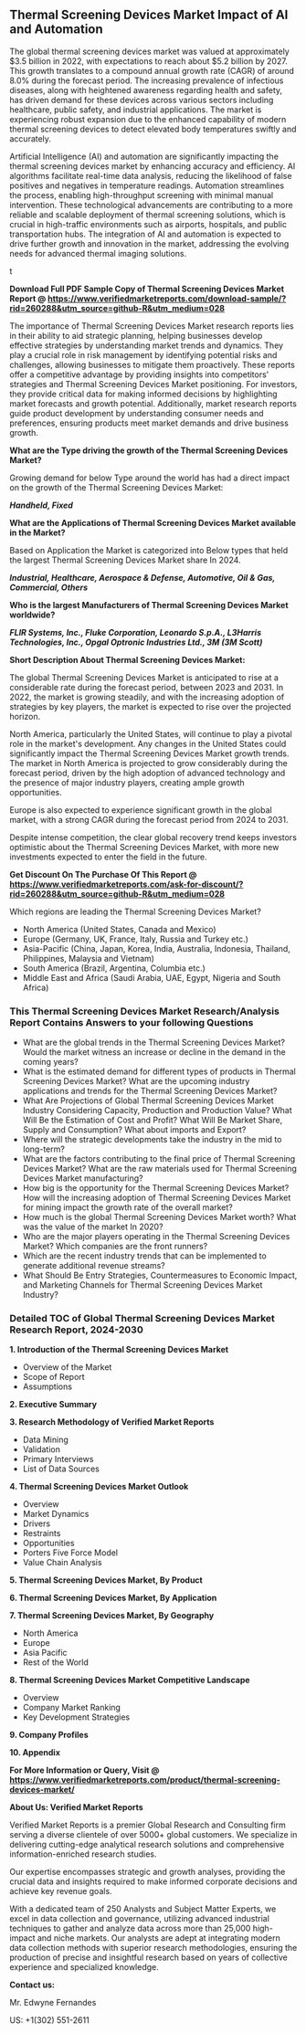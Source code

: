 <h2>Thermal Screening Devices Market Impact of AI and Automation</h2><p>The global thermal screening devices market was valued at approximately $3.5 billion in 2022, with expectations to reach about $5.2 billion by 2027. This growth translates to a compound annual growth rate (CAGR) of around 8.0% during the forecast period. The increasing prevalence of infectious diseases, along with heightened awareness regarding health and safety, has driven demand for these devices across various sectors including healthcare, public safety, and industrial applications. The market is experiencing robust expansion due to the enhanced capability of modern thermal screening devices to detect elevated body temperatures swiftly and accurately.</p><p>Artificial Intelligence (AI) and automation are significantly impacting the thermal screening devices market by enhancing accuracy and efficiency. AI algorithms facilitate real-time data analysis, reducing the likelihood of false positives and negatives in temperature readings. Automation streamlines the process, enabling high-throughput screening with minimal manual intervention. These technological advancements are contributing to a more reliable and scalable deployment of thermal screening solutions, which is crucial in high-traffic environments such as airports, hospitals, and public transportation hubs. The integration of AI and automation is expected to drive further growth and innovation in the market, addressing the evolving needs for advanced thermal imaging solutions.</p>t</p><p id="" class=""><strong>Download Full PDF Sample Copy of Thermal Screening Devices Market Report @ <a href="https://www.verifiedmarketreports.com/download-sample/?rid=260288&utm_source=github-R&utm_medium=028" target="_blank">https://www.verifiedmarketreports.com/download-sample/?rid=260288&utm_source=github-R&utm_medium=028</a></strong></p><p>The importance of&nbsp;Thermal Screening Devices Market research reports lies in their ability to aid strategic planning, helping businesses develop effective strategies by understanding market trends and dynamics. They play a crucial role in risk management by identifying potential risks and challenges, allowing businesses to mitigate them proactively. These reports offer a competitive advantage by providing insights into competitors' strategies and Thermal Screening Devices Market positioning. For investors, they provide critical data for making informed decisions by highlighting market forecasts and growth potential. Additionally, market research reports guide product development by understanding consumer needs and preferences, ensuring products meet market demands and drive business growth.</p><p><strong>What are the&nbsp;Type driving the growth of the Thermal Screening Devices Market?</strong></p><p id="" class="">Growing demand for below Type around the world has had a direct impact on the growth of the Thermal Screening Devices Market:</p><em><strong>Handheld, Fixed</strong></em></p><strong>What are the&nbsp;Applications&nbsp;of Thermal Screening Devices Market available in the Market?</strong></p><p id="" class="">Based on Application the Market is categorized into Below types that held the largest Thermal Screening Devices Market share In 2024.</p><em><strong>Industrial, Healthcare, Aerospace & Defense, Automotive, Oil & Gas, Commercial, Others</strong></em></p><strong>Who is the largest Manufacturers of Thermal Screening Devices Market worldwide?</strong></p><p><em><strong>FLIR Systems, Inc., Fluke Corporation, Leonardo S.p.A., L3Harris Technologies, Inc., Opgal Optronic Industries Ltd., 3M (3M Scott)</strong></em></p><p id="" class=""><strong>Short Description About Thermal Screening Devices Market:</strong></p><p>The global Thermal Screening Devices Market is anticipated to rise at a considerable rate during the forecast period, between 2023 and 2031. In 2022, the market is growing steadily, and with the increasing adoption of strategies by key players, the market is expected to rise over the projected horizon.</p><p>North America, particularly the United States, will continue to play a pivotal role in the market's development. Any changes in the United States could significantly impact the Thermal Screening Devices Market growth trends. The market in North America is projected to grow considerably during the forecast period, driven by the high adoption of advanced technology and the presence of major industry players, creating ample growth opportunities.</p><p>Europe is also expected to experience significant growth in the global market, with a strong CAGR during the forecast period from 2024 to 2031.</p><p>Despite intense competition, the clear global recovery trend keeps investors optimistic about the Thermal Screening Devices Market, with more new investments expected to enter the field in the future.</p><p id="" class=""><strong>Get Discount On The Purchase Of This Report @ <a href="https://www.verifiedmarketreports.com/ask-for-discount/?rid=260288&utm_source=github-R&utm_medium=028" target="_blank">https://www.verifiedmarketreports.com/ask-for-discount/?rid=260288&utm_source=github-R&utm_medium=028</a></strong></p>Which regions are leading the Thermal Screening Devices Market?</p><ul><li>North America (United States, Canada and Mexico)</li><li>Europe (Germany, UK, France, Italy, Russia and Turkey etc.)</li><li>Asia-Pacific (China, Japan, Korea, India, Australia, Indonesia, Thailand, Philippines, Malaysia and Vietnam)</li><li>South America (Brazil, Argentina, Columbia etc.)</li><li>Middle East and Africa (Saudi Arabia, UAE, Egypt, Nigeria and South Africa)</li></ul><h3 id="" class="">This Thermal Screening Devices Market Research/Analysis Report Contains Answers to your following Questions</h3><ul><li>What are the global trends in the Thermal Screening Devices Market? Would the market witness an increase or decline in the demand in the coming years?</li><li>What is the estimated demand for different types of products in Thermal Screening Devices Market? What are the upcoming industry applications and trends for the Thermal Screening Devices Market?</li><li>What Are Projections of Global Thermal Screening Devices Market Industry Considering Capacity, Production and Production Value? What Will Be the Estimation of Cost and Profit? What Will Be Market Share, Supply and Consumption? What about imports and Export?</li><li>Where will the strategic developments take the industry in the mid to long-term?</li><li>What are the factors contributing to the final price of Thermal Screening Devices Market? What are the raw materials used for Thermal Screening Devices Market manufacturing?</li><li>How big is the opportunity for the Thermal Screening Devices Market? How will the increasing adoption of Thermal Screening Devices Market for mining impact the growth rate of the overall market?</li><li>How much is the global Thermal Screening Devices Market worth? What was the value of the market In 2020?</li><li>Who are the major players operating in the Thermal Screening Devices Market? Which companies are the front runners?</li><li>Which are the recent industry trends that can be implemented to generate additional revenue streams?</li><li>What Should Be Entry Strategies, Countermeasures to Economic Impact, and Marketing Channels for Thermal Screening Devices Market Industry?</li></ul><h3 id="" class="">Detailed TOC of Global Thermal Screening Devices Market Research Report, 2024-2030</h3><p id="" class=""><strong>1. Introduction of the Thermal Screening Devices Market</strong></p><ul><li>Overview of the Market</li><li>Scope of Report</li><li>Assumptions</li></ul><p id="" class=""><strong>2. Executive Summary</strong></p><p id="" class=""><strong>3. Research Methodology of Verified Market Reports</strong></p><ul><li>Data Mining</li><li>Validation</li><li>Primary Interviews</li><li>List of Data Sources</li></ul><p id="" class=""><strong>4. Thermal Screening Devices Market Outlook</strong></p><ul><li>Overview</li><li>Market Dynamics</li><li>Drivers</li><li>Restraints</li><li>Opportunities</li><li>Porters Five Force Model</li><li>Value Chain Analysis</li></ul><p id="" class=""><strong>5. Thermal Screening Devices Market, By Product</strong></p><p id="" class=""><strong>6. Thermal Screening Devices Market, By Application</strong></p><p id="" class=""><strong>7. Thermal Screening Devices Market, By Geography</strong></p><ul><li>North America</li><li>Europe</li><li>Asia Pacific</li><li>Rest of the World</li></ul><p id="" class=""><strong>8. Thermal Screening Devices Market Competitive Landscape</strong></p><ul><li>Overview</li><li>Company Market Ranking</li><li>Key Development Strategies</li></ul><p id="" class=""><strong>9. Company Profiles</strong></p><p id="" class=""><strong>10. Appendix</strong></p><p id="" class=""><strong>For More Information or Query, Visit @ <a href="https://www.verifiedmarketreports.com/product/thermal-screening-devices-market/" target="_blank">https://www.verifiedmarketreports.com/product/thermal-screening-devices-market/</a></strong></p><p id="" class=""><strong>About Us: Verified Market Reports</strong></p><p id="" class="">Verified Market Reports is a premier Global Research and Consulting firm serving a diverse clientele of over 5000+ global customers. We specialize in delivering cutting-edge analytical research solutions and comprehensive information-enriched research studies.</p><p id="" class="">Our expertise encompasses strategic and growth analyses, providing the crucial data and insights required to make informed corporate decisions and achieve key revenue goals.</p><p id="" class="">With a dedicated team of 250 Analysts and Subject Matter Experts, we excel in data collection and governance, utilizing advanced industrial techniques to gather and analyze data across more than 25,000 high-impact and niche markets. Our analysts are adept at integrating modern data collection methods with superior research methodologies, ensuring the production of precise and insightful research based on years of collective experience and specialized knowledge.</p><p id="" class=""><strong>Contact us:</strong></p><p id="" class="">Mr. Edwyne Fernandes</p><p id="" class="">US: +1(302) 551-2611</p>